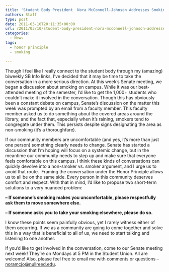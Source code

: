 ```yaml
---
title: 'Student Body President  Nora McConnell-Johnson Addresses Smoking on Campus'
authors: Staff
type: post
date: 2011-03-10T20:11:35+00:00
url: /2011/03/10/student-body-president-nora-mcconnell-johnson-addresses-smoking-on-campus/
categories:
  - News
tags:
  - honor principle
  - smoking

---
```

Though I feel like I really connect to the student body through my (amazing) biweekly SB Info links, I’ve decided that it may be time to take the conversation in a more serious direction. At this week’s Senate meeting, we began a discussion about smoking on campus. While it was our best-attended meeting of the semester, I’d like to get the 1,000+ students who couldn’t make it involved in the conversation. Though this has obviously been a constant debate on campus, Senate’s discussion on the matter this week was prompted by an email from a faculty member. This faculty member asked us to do something about the covered areas around the library, and the fact that, especially when it’s raining, smokers tend to congregate under them. This persists despite signs designating the area as non-smoking (it’s a thoroughfare).

If our community members are uncomfortable (and yes, it’s more than just one person) something clearly needs to change. Senate has started a discussion that I’m hoping will focus on a systemic change, but in the meantime our community needs to step up and make sure that everyone feels comfortable on this campus. I think these kinds of conversations can quickly devolve into a non-smoker vs. smoker argument, and I urge us to avoid that route.  Framing the conversation under the Honor Principle allows us to all be on the same side. Every person in this community deserves comfort and respect. With that in mind, I’d like to propose two short-term solutions to a very nuanced problem:

**&#8211; If someone’s smoking makes you uncomfortable, please respectfully ask them to move somewhere else.**

**&#8211; If someone asks you to take your smoking elsewhere, please do so.**

I know these points seem painfully obvious, yet I rarely witness either of them occurring. If we as a community are going to come together and solve this in a way that is beneficial to all of us, we need to start talking and listening to one another.

If you’d like to get involved in the conversation, come to our Senate meeting next week! They’re on Mondays at 5 PM in the Student Union. All are welcome! Also, please feel free to email me with comments or questions – [&#x6e;&#x6f;&#x72;&#x61;&#x6d;&#x63;&#x6a;&#x6f;&#x40;<span class="oe_displaynone">null</span>&#x72;&#x65;&#x65;&#x64;&#x2e;&#x65;&#x64;&#x75;][1].

 [1]: mailto:&#x6e;&#x6f;&#x72;&#x61;&#x6d;&#x63;&#x6a;&#x6f;&#x40;&#x72;&#x65;&#x65;&#x64;&#x2e;&#x65;&#x64;&#x75;